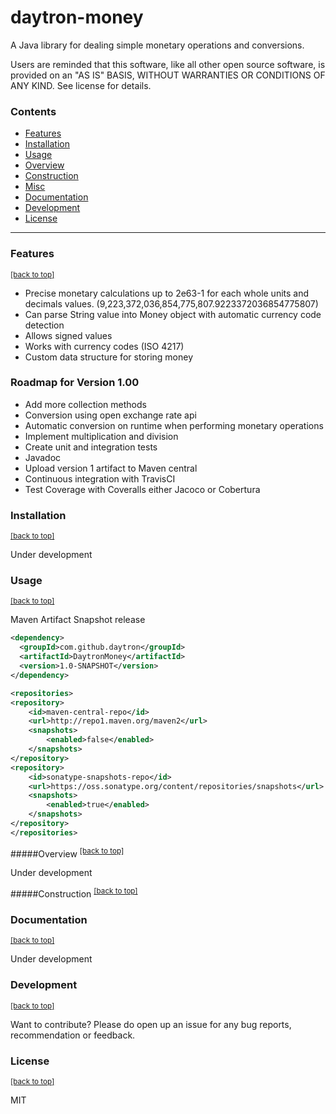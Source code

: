 # <a name='home'></a>daytron-money  

A Java library for dealing simple monetary operations and conversions. 

Users are reminded that this software, like all other open source software, is provided on an "AS IS" BASIS, WITHOUT WARRANTIES OR CONDITIONS OF ANY KIND. See license for details.

### Contents
* <a href='#features'>Features</a>
* <a href='#installation'>Installation</a>
* <a href='#usage'>Usage</a>
 * <a href='#overview'>Overview</a> 
 * <a href='#construction'>Construction</a>
 * <a href='#misc'>Misc</a>
* <a href='#documentation'>Documentation</a>
* <a href='#development'>Development</a>
* <a href='#license'>License</a>
 
***

### <a name='features'></a>Features 
<sup><a href='#home'>[back to top]</a></sup>

- Precise monetary calculations up to 2e63-1 for each whole units and decimals values. (9,223,372,036,854,775,807.9223372036854775807)
- Can parse String value into Money object with automatic currency code detection
- Allows signed values
- Works with currency codes (ISO 4217)
- Custom data structure for storing money

### Roadmap for Version 1.00
- Add more collection methods
- Conversion using open exchange rate api
- Automatic conversion on runtime when performing monetary operations
- Implement multiplication and division
- Create unit and integration tests
- Javadoc
- Upload version 1 artifact to Maven central
- Continuous integration with TravisCI
- Test Coverage with Coveralls either Jacoco or Cobertura


### <a name='installation'></a>Installation 
<sup><a href='#home'>[back to top]</a></sup>  

Under development

### <a name='usage'></a>Usage 
<sup><a href='#home'>[back to top]</a></sup> 

Maven Artifact Snapshot release
```xml
<dependency>
  <groupId>com.github.daytron</groupId>
  <artifactId>DaytronMoney</artifactId>
  <version>1.0-SNAPSHOT</version>
</dependency>
``` 
```xml
<repositories>
<repository>
    <id>maven-central-repo</id>
    <url>http://repo1.maven.org/maven2</url>
    <snapshots>
        <enabled>false</enabled>
    </snapshots>
</repository>
<repository>
    <id>sonatype-snapshots-repo</id>
    <url>https://oss.sonatype.org/content/repositories/snapshots</url>
    <snapshots>
        <enabled>true</enabled>
    </snapshots>
</repository>
</repositories>
```

#####<a name='overview'></a>Overview
<sup><a href='#home'>[back to top]</a></sup> 

Under development

#####<a name='construction'></a>Construction
<sup><a href='#home'>[back to top]</a></sup> 







### <a name='documentation'></a>Documentation 
<sup><a href='#home'>[back to top]</a></sup> 

Under development

### <a name='development'></a>Development 
<sup><a href='#home'>[back to top]</a></sup>  

Want to contribute? Please do open up an issue for any bug reports, recommendation or feedback. 



### <a name='license'></a>License 
<sup><a href='#home'>[back to top]</a></sup> 


MIT


